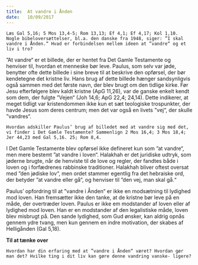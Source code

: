```yaml
---
title:  At vandre i Ånden
date:   10/09/2017
---
```


`Læs Gal 5,16; 5 Mos 13,4-5; Rom 13,13; Ef 4,1; Ef 4,17; Kol 1,10. Nogle bibeloversættelser, bl.a. den danske fra 1948, siger: ”I skal vandre i Ånden.“ Hvad er forbindelsen mellem ideen at ”vandre“ og et liv i tro?`

”At vandre“ er et billede, der er hentet fra Det Gamle Testamente og henviser til, hvordan et menneske bør leve. Paulus, som selv var jøde, benytter ofte dette billede i sine breve til at beskrive den opførsel, der bør kendetegne det kristne liv. Hans brug af dette billede hænger sandsynligvis også sammen med det første navn, der blev brugt om den tidlige kirke. Før Jesu efterfølgere blev kaldt kristne (ApG 11,26), var de ganske enkelt kendt som dem, der fulgte ”Vejen“ (Joh 14,6; ApG 22,4; 24,14). Dette indikerer, at meget tidligt var kristendommen ikke kun et sæt teologiske trospunkter, der havde Jesus som deres centrum; men det var også en livets ”vej“, der skulle ”vandres“.

`Hvordan adskiller Paulus’ brug af billedet med at vandre sig med det, vi finder i Det Gamle Testamente? Sammenlign 2 Mos 16,4; 3 Mos 18,4; Jer 44,23 med Gal 5,16. 25; Rom 8,4.`

I Det Gamle Testamente blev opførsel ikke defineret kun som ”at vandre“, men mere bestemt ”at vandre i loven“. Halakhah er det juridiske udtryk, som jøderne brugte, når de henviste til de love og regler, der fandtes både i loven og i forfædrenes rabbinske traditioner. Halakhah bliver oftest oversat med ”den jødiske lov“, men ordet stammer egentlig fra det hebraiske ord, der betyder ”at vandre eller gå“, og henviser til ”den vej, man skal gå.“

Paulus’ opfordring til at ”vandre i Ånden“ er ikke en modsætning til lydighed mod loven. Han fremsætter ikke den tanke, at de kristne bør leve på en måde, der overtræder loven. Paulus er ikke em modstander af loven eller af lydighed mod loven. Han er en modstander af den legalistiske måde, loven blev misbrugt på. Den sande lydighed, som Gud ønsker, kan aldrig opnås gennem ydre tvang, men kun gennem en indre motivation, der skabes af Helligånden (Gal 5,18).

**Til at tænke over**

`Hvordan har din erfaring med at ”vandre i Ånden“ været? Hvordan gør man det? Hvilke ting i dit liv kan gøre denne vandring vanske- ligere?`
